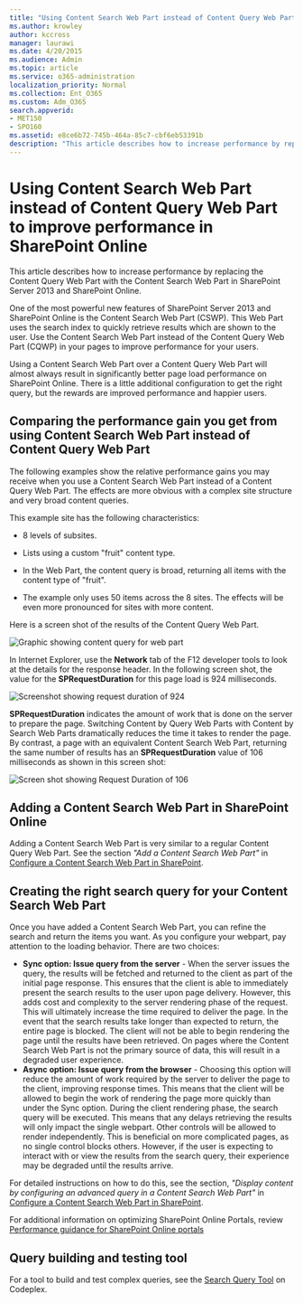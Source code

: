 ```yaml
---
title: "Using Content Search Web Part instead of Content Query Web Part to improve performance in SharePoint Online"
ms.author: krowley
author: kccross
manager: laurawi
ms.date: 4/20/2015
ms.audience: Admin
ms.topic: article
ms.service: o365-administration
localization_priority: Normal
ms.collection: Ent_O365
ms.custom: Adm_O365
search.appverid:
- MET150
- SPO160
ms.assetid: e8ce6b72-745b-464a-85c7-cbf6eb53391b
description: "This article describes how to increase performance by replacing the Content Query Web Part with the Content Search Web Part in SharePoint Server 2013 and SharePoint Online."
---
```


# Using Content Search Web Part instead of Content Query Web Part to improve performance in SharePoint Online

This article describes how to increase performance by replacing the Content Query Web Part with the Content Search Web Part in SharePoint Server 2013 and SharePoint Online.
  
One of the most powerful new features of SharePoint Server 2013 and SharePoint Online is the Content Search Web Part (CSWP). This Web Part uses the search index to quickly retrieve results which are shown to the user. Use the Content Search Web Part instead of the Content Query Web Part (CQWP) in your pages to improve performance for your users.
  
Using a Content Search Web Part over a Content Query Web Part will almost always result in significantly better page load performance on SharePoint Online. There is a little additional configuration to get the right query, but the rewards are improved performance and happier users.
  
## Comparing the performance gain you get from using Content Search Web Part instead of Content Query Web Part

The following examples show the relative performance gains you may receive when you use a Content Search Web Part instead of a Content Query Web Part. The effects are more obvious with a complex site structure and very broad content queries.
  
This example site has the following characteristics:
  
- 8 levels of subsites.
    
- Lists using a custom "fruit" content type.
    
- In the Web Part, the content query is broad, returning all items with the content type of "fruit".
    
- The example only uses 50 items across the 8 sites. The effects will be even more pronounced for sites with more content.
    
Here is a screen shot of the results of the Content Query Web Part.
  
![Graphic showing content query for web part](media/b3d41f20-dfe5-46ed-9c0a-31057e82de33.png)
  
In Internet Explorer, use the **Network** tab of the F12 developer tools to look at the details for the response header. In the following screen shot, the value for the **SPRequestDuration** for this page load is 924 milliseconds. 
  
![Screenshot showing request duration of 924](media/343571f2-a249-4de2-bc11-2cee93498aea.png)
  
 **SPRequestDuration** indicates the amount of work that is done on the server to prepare the page. Switching Content by Query Web Parts with Content by Search Web Parts dramatically reduces the time it takes to render the page. By contrast, a page with an equivalent Content Search Web Part, returning the same number of results has an **SPRequestDuration** value of 106 milliseconds as shown in this screen shot: 
  
![Screen shot showing Request Duration of 106](media/b46387ac-660d-4e5e-a11c-cc430e912962.png)
  
## Adding a Content Search Web Part in SharePoint Online

Adding a Content Search Web Part is very similar to a regular Content Query Web Part. See the section  *"Add a Content Search Web Part"*  in [Configure a Content Search Web Part in SharePoint](https://support.office.com/article/Configure-a-Content-Search-Web-Part-in-SharePoint-0dc16de1-dbe4-462b-babb-bf8338c36c9a).
  
## Creating the right search query for your Content Search Web Part

Once you have added a Content Search Web Part, you can refine the search and return the items you want. As you configure your webpart, pay attention to the loading behavior. There are two choices:
- **Sync option: Issue query from the server** - When the server issues the query, the results will be fetched and returned to the client as part of the initial page response. This ensures that the client is able to immediately present the search results to the user upon page delivery. However, this adds cost and complexity to the server rendering phase of the request. This will ultimately increase the time required to deliver the page. In the event that the search results take longer than expected to return, the entire page is blocked. The client will not be able to begin rendering the page until the results have been retrieved. On pages where the Content Search Web Part is not the primary source of data, this will result in a degraded user experience. 
- **Async option: Issue query from the browser** - Choosing this option will reduce the amount of work required by the server to deliver the page to the client, improving response times. This means that the client will be allowed to begin the work of rendering the page more quickly than under the Sync option. During the client rendering phase, the search query will be executed. This means that any delays retrieving the results will only impact the single webpart. Other controls will be allowed to render independently. This is beneficial on more complicated pages, as no single control blocks others. However, if the user is expecting to interact with or view the results from the search query, their experience may be degraded until the results arrive.

For detailed instructions on how to do this, see the section,  *"Display content by configuring an advanced query in a Content Search Web Part"*  in [Configure a Content Search Web Part in SharePoint](https://support.office.com/article/Configure-a-Content-Search-Web-Part-in-SharePoint-0dc16de1-dbe4-462b-babb-bf8338c36c9a).

For additional information on optimizing SharePoint Online Portals, review [Performance guidance for SharePoint Online portals](https://docs.microsoft.com/en-us/sharepoint/dev/solution-guidance/portal-performance)

  
## Query building and testing tool

For a tool to build and test complex queries, see the [Search Query Tool](https://sp2013searchtool.codeplex.com/) on Codeplex. 
  

